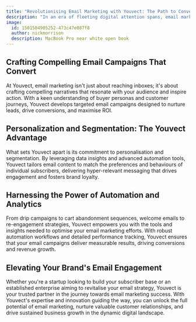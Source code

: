 ```yaml
---
title: "Revolutionising Email Marketing with Youvect: The Path to Conversion"
description: "In an era of fleeting digital attention spans, email marketing remains a stalwart channel for nurturing leads, driving conversions, and fostering long-term customer relationships. However, unlocking the full potential of email marketing demands more than just sending mass newsletters; it requires strategic segmentation, personalised messaging, and automated workflows. Enter Youvect, the email marketing maestro poised to transform your brand's engagement and conversion rates."
image:
  id: 1501504905252-473c47e087f8
  author: nickmorrison
  description: MacBook Pro near white open book
---
```


## Crafting Compelling Email Campaigns That Convert

At Youvect, email marketing isn't just about reaching inboxes; it's about crafting compelling narratives that resonate with your audience and inspire action. With a keen understanding of buyer personas and customer journeys, Youvect develops targeted email campaigns designed to nurture leads, drive conversions, and maximise ROI.

## Personalization and Segmentation: The Youvect Advantage

What sets Youvect apart is its commitment to personalisation and segmentation. By leveraging data insights and advanced automation tools, Youvect tailors email content to match the preferences and behaviours of individual subscribers, delivering hyper-relevant messaging that drives engagement and fosters brand loyalty.

## Harnessing the Power of Automation and Analytics

From drip campaigns to cart abandonment sequences, welcome emails to re-engagement strategies, Youvect empowers you with the tools and insights needed to optimise your email marketing efforts. With robust automation workflows and detailed performance tracking, Youvect ensures that your email campaigns deliver measurable results, driving conversions and revenue growth.

## Elevating Your Brand's Email Engagement

Whether you're a startup looking to build your subscriber base or an established enterprise aiming to revitalise your email strategy, Youvect is your trusted partner in the journey towards email marketing success. With Youvect's expertise and innovation guiding the way, you can unlock the full potential of email marketing, nurture valuable customer relationships, and drive sustained business growth in the dynamic digital landscape.
